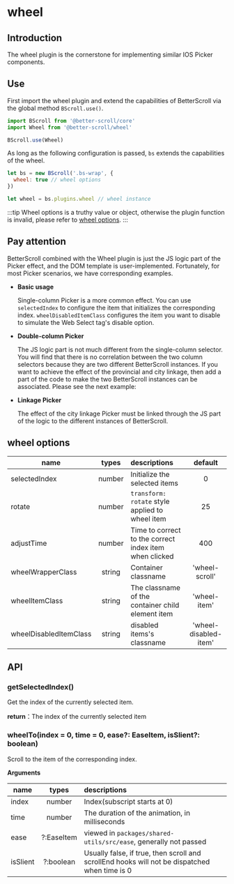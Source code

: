 # wheel

## Introduction

The wheel plugin is the cornerstone for implementing similar IOS Picker components.

## Use

First import the wheel plugin and extend the capabilities of BetterScroll via the global method `BScroll.use()`.

```js
import BScroll from '@better-scroll/core'
import Wheel from '@better-scroll/wheel'

BScroll.use(Wheel)
```

As long as the following configuration is passed, `bs` extends the capabilities of the wheel.

```js
let bs = new BScroll('.bs-wrap', {
  wheel: true // wheel options
})

let wheel = bs.plugins.wheel // wheel instance
```

:::tip
Wheel options is a truthy value or object, otherwise the plugin function is invalid, please refer to [wheel options](./wheel.html#wheel-options).
:::

## Pay attention

BetterScroll combined with the Wheel plugin is just the JS logic part of the Picker effect, and the DOM template is user-implemented. Fortunately, for most Picker scenarios, we have corresponding examples.

- **Basic usage**

  <demo qrcode-url="picker/one-column">
    <template slot="code-template">
      <<< @/examples/vue/components/picker/one-column.vue?template
    </template>
    <template slot="code-script">
      <<< @/examples/vue/components/picker/one-column.vue?script
    </template>
    <template slot="code-style">
      <<< @/examples/vue/components/picker/one-column.vue?style
    </template>
    <picker-one-column slot="demo"></picker-one-column>
  </demo>

  Single-column Picker is a more common effect. You can use `selectedIndex` to configure the item that initializes the corresponding index. `wheelDisabledItemClass` configures the item you want to disable to simulate the Web Select tag's disable option.

- **Double-column Picker**

  <demo qrcode-url="picker/double-column">
    <template slot="code-template">
      <<< @/examples/vue/components/picker/double-column.vue?template
    </template>
    <template slot="code-script">
      <<< @/examples/vue/components/picker/double-column.vue?script
    </template>
    <template slot="code-style">
      <<< @/examples/vue/components/picker/double-column.vue?style
    </template>
    <picker-double-column slot="demo"></picker-double-column>
  </demo>

  The JS logic part is not much different from the single-column selector. You will find that there is no correlation between the two column selectors because they are two different BetterScroll instances. If you want to achieve the effect of the provincial and city linkage, then add a part of the code to make the two BetterScroll instances can be associated. Please see the next example:

- **Linkage Picker**

  <demo qrcode-url="picker/linkage-column">
    <template slot="code-template">
      <<< @/examples/vue/components/picker/linkage-column.vue?template
    </template>
    <template slot="code-script">
      <<< @/examples/vue/components/picker/linkage-column.vue?script
    </template>
    <template slot="code-style">
      <<< @/examples/vue/components/picker/linkage-column.vue?style
    </template>
    <picker-linkage-column slot="demo"></picker-linkage-column>
  </demo>

  The effect of the city linkage Picker must be linked through the JS part of the logic to the different instances of BetterScroll.

## wheel options

|name|types|descriptions|default|
|----------|:-----:|:-----------|:--------:|
|selectedIndex|number|Initialize the selected items|0|
|rotate|number|`transform: rotate` style applied to wheel item|25|
|adjustTime|number|Time to correct to the correct index item when clicked|400|
|wheelWrapperClass|string|Container classname|'wheel-scroll'|
|wheelItemClass|string|The classname of the container child element item|'wheel-item'|
|wheelDisabledItemClass|string|disabled items's classname|'wheel-disabled-item'|

## API

### getSelectedIndex()

Get the index of the currently selected item.

**return**：The index of the currently selected item

### wheelTo(index = 0, time = 0, ease?: EaseItem, isSlient?: boolean)

Scroll to the item of the corresponding index.

**Arguments**

|name|types|descriptions|
|----------|:-----:|:-----------|
|index|number|Index(subscript starts at 0)|
|time|number|The duration of the animation, in milliseconds|
|ease|?:EaseItem|viewed in `packages/shared-utils/src/ease`, generally not passed|
|isSlient|?:boolean|Usually false, if true, then scroll and scrollEnd hooks will not be dispatched when time is 0|
